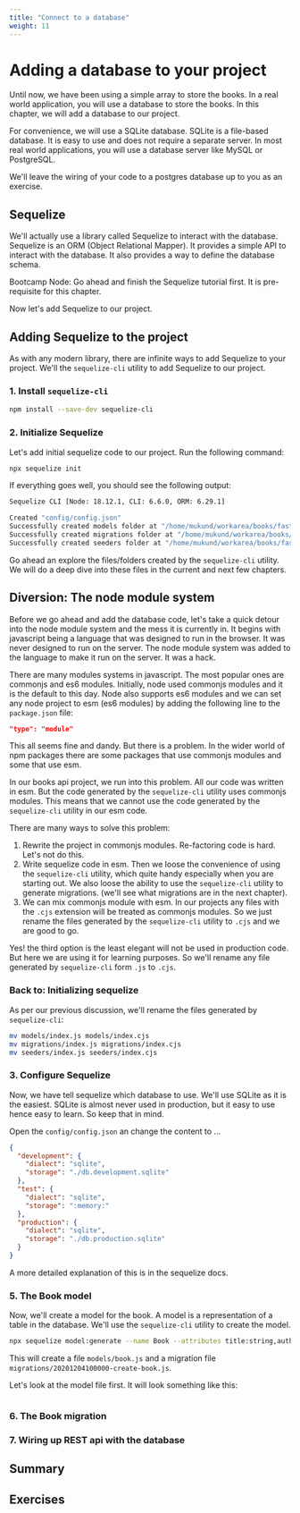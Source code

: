 ```yaml
---
title: "Connect to a database"
weight: 11
---
```


# Adding a database to your project

Until now, we have been using a simple array to store the books. In a real world application, you will use a database to store the books. In this chapter, we will add a database to our project.

For convenience, we will use a SQLite database. SQLite is a file-based database. It is easy to use and does not require a separate server. In most real world applications, you will use a database server like MySQL or PostgreSQL. 

We'll leave the wiring of your code to a postgres database up to you as an exercise.

## Sequelize

We'll actually use a library called Sequelize to interact with the database. Sequelize is an ORM (Object Relational Mapper). It provides a simple API to interact with the database. It also provides a way to define the database schema.

Bootcamp Node: Go ahead and finish the Sequelize tutorial first. It is pre-requisite for this chapter.

Now let's add Sequelize to our project.

## Adding Sequelize to the project

As with any modern library, there are infinite ways to add Sequelize to your project. 
We'll the `sequelize-cli` utility to add Sequelize to our project.

### 1. Install `sequelize-cli`

```bash 
npm install --save-dev sequelize-cli
```

### 2. Initialize Sequelize

Let's add initial sequelize code to our project. Run the following command:

```bash
npx sequelize init
```

If everything goes well, you should see the following output:

```bash
Sequelize CLI [Node: 18.12.1, CLI: 6.6.0, ORM: 6.29.1]

Created "config/config.json"
Successfully created models folder at "/home/mukund/workarea/books/fastify-tutorial-code-bookapi/models".
Successfully created migrations folder at "/home/mukund/workarea/books/fastify-tutorial-code-bookapi/migrations".
Successfully created seeders folder at "/home/mukund/workarea/books/fastify-tutorial-code-bookapi/seeders".
```

Go ahead an explore the files/folders created by the `sequelize-cli` utility. We will
do a deep dive into these files in the current and next few chapters.

## Diversion: The node module system

Before we go ahead and add the database code, let's take a quick detour into the node 
module system and the mess it is currently in. It begins with javascript being a
language that was designed to run in the browser. It was never designed to run on
the server. The node module system was added to the language to make it run on the
server. It was a hack.

There are many modules systems in javascript. The most popular ones are commonjs and
es6 modules. Initially, node used commonjs modules and it is the default to this
day. Node also supports es6 modules and we can set any node project to esm (es6 modules)
by adding the following line to the `package.json` file:

```json
"type": "module"
```

This all seems fine and dandy. But there is a problem. In the wider world of npm 
packages there are some packages that use commonjs modules and some that use esm.

In our books api project, we run into this problem. All our code was written in esm.
But the code generated by the `sequelize-cli` utility uses commonjs modules. This
means that we cannot use the code generated by the `sequelize-cli` utility in our
esm code.

There are many ways to solve this problem:

1. Rewrite the project in commonjs modules. Re-factoring code is hard. Let's not do this.
2. Write sequelize code in esm. Then we loose the convenience of using the 
   `sequelize-cli` utility, which quite handy especially when you are starting out.
   We also loose the ability to use the `sequelize-cli` utility to generate migrations.
   (we'll see what migrations are in the next chapter). 
3. We can mix commonjs module with esm. In our projects any files with the `.cjs` extension
   will be treated as commonjs modules. So we just rename the files generated by the
    `sequelize-cli` utility to `.cjs` and we are good to go. 

Yes! the third option is the least elegant will not be used in production code. But
here we are using it for learning purposes. So we'll rename any file generated by 
`sequelize-cli` form `.js` to `.cjs`.

### Back to: Initializing sequelize

As per our previous discussion, we'll rename the files generated by `sequelize-cli`:
    
```bash 
mv models/index.js models/index.cjs
mv migrations/index.js migrations/index.cjs
mv seeders/index.js seeders/index.cjs
```

### 3. Configure Sequelize

Now, we have tell sequelize which database to use. We'll use SQLite as it is the 
easiest. SQLite is almost never used in production, but it easy to use hence easy
to learn. So keep that in mind.

Open the `config/config.json` an change the content to ...

```json
{
  "development": {
    "dialect": "sqlite",
    "storage": "./db.development.sqlite"
  },
  "test": {
    "dialect": "sqlite",
    "storage": ":memory:"
  },
  "production": {
    "dialect": "sqlite",
    "storage": "./db.production.sqlite"
  }
}
```

A more detailed explanation of this is in the sequelize docs.

### 5. The Book model

Now, we'll create a model for the book. A model is a representation of a table in
the database. We'll use the `sequelize-cli` utility to create the model.

```bash
npx sequelize model:generate --name Book --attributes title:string,author:string,price:decimal
```


This will create a file `models/book.js` and a migration file `migrations/20201204100000-create-book.js`.

Let's look at the model file first. It will look something like this:

```js
```

### 6. The Book migration


### 7. Wiring up REST api with the database

## Summary

## Exercises


